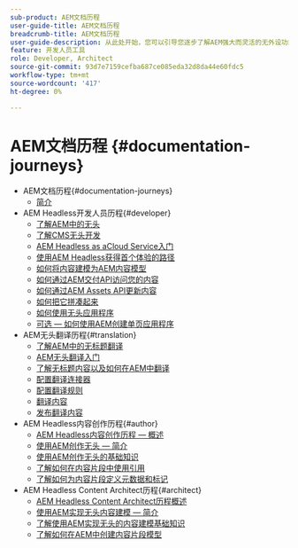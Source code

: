 ```yaml
---
sub-product: AEM文档历程
user-guide-title: AEM文档历程
breadcrumb-title: AEM文档历程
user-guide-description: 从此处开始，您可以引导您逐步了解AEM强大而灵活的无外设功能、其功能，以及如何在您的项目中利用这些功能。
feature: 开发人员工具
role: Developer, Architect
source-git-commit: 93d7e7159cefba687ce085eda32d8da44e60fdc5
workflow-type: tm+mt
source-wordcount: '417'
ht-degree: 0%

---
```



# AEM文档历程 {#documentation-journeys}

<!--
Please note that all links to other guides need to be absolute references with leading protocol and domain since SCCM does not allow pages to be referenced with relative links in multiple ToCs.
-->

+ AEM文档历程{#documentation-journeys}
   + [简介](home.md)
+ AEM Headless开发人员历程{#developer}
   + [了解AEM中的无头](https://experienceleague.adobe.com/docs/experience-manager-cloud-service/headless-journey/developer/overview.html)
   + [了解CMS无头开发](https://experienceleague.adobe.com/docs/experience-manager-cloud-service/headless-journey/developer/learn-about.html)
   + [AEM Headless as aCloud Service入门](https://experienceleague.adobe.com/docs/experience-manager-cloud-service/headless-journey/developer/getting-started.html)
   + [使用AEM Headless获得首个体验的路径](https://experienceleague.adobe.com/docs/experience-manager-cloud-service/headless-journey/developer/path-to-first-experience.html)
   + [如何将内容建模为AEM内容模型](https://experienceleague.adobe.com/docs/experience-manager-cloud-service/headless-journey/developer/model-your-content.html)
   + [如何通过AEM交付API访问您的内容](https://experienceleague.adobe.com/docs/experience-manager-cloud-service/headless-journey/developer/access-your-content.html)
   + [如何通过AEM Assets API更新内容](https://experienceleague.adobe.com/docs/experience-manager-cloud-service/headless-journey/developer/update-your-content.html)
   + [如何把它拼凑起来](https://experienceleague.adobe.com/docs/experience-manager-cloud-service/headless-journey/developer/put-it-all-together.html)
   + [如何使用无头应用程序](https://experienceleague.adobe.com/docs/experience-manager-cloud-service/headless-journey/developer/go-live.html)
   + [可选 — 如何使用AEM创建单页应用程序](https://experienceleague.adobe.com/docs/experience-manager-cloud-service/headless-journey/developer/create-spa.html)
+ AEM无头翻译历程{#translation}
   + [了解AEM中的无标题翻译](https://experienceleague.adobe.com/docs/experience-manager-cloud-service/headless-journey/translation/overview.html)
   + [AEM无头翻译入门](https://experienceleague.adobe.com/docs/experience-manager-cloud-service/headless-journey/translation/getting-started.html)
   + [了解无标题内容以及如何在AEM中翻译](https://experienceleague.adobe.com/docs/experience-manager-cloud-service/headless-journey/translation/learn-about.html)
   + [配置翻译连接器](https://experienceleague.adobe.com/docs/experience-manager-cloud-service/headless-journey/translation/configure-connector.html)
   + [配置翻译规则](https://experienceleague.adobe.com/docs/experience-manager-cloud-service/headless-journey/translation/translation-rules.html)
   + [翻译内容](https://experienceleague.adobe.com/docs/experience-manager-cloud-service/headless-journey/translation/translate-content.html)
   + [发布翻译内容](https://experienceleague.adobe.com/docs/experience-manager-cloud-service/headless-journey/translation/publish-content.html)
+ AEM Headless内容创作历程{#author}
   + [AEM Headless内容创作历程 — 概述](https://experienceleague.adobe.com/docs/experience-manager-cloud-service/headless-journey/author/overview.md)
   + [使用AEM创作无头 — 简介](https://experienceleague.adobe.com/docs/experience-manager-cloud-service/headless-journey/author/introduction.md)
   + [使用AEM创作无头的基础知识](https://experienceleague.adobe.com/docs/experience-manager-cloud-service/headless-journey/author/basics.md)
   + [了解如何在内容片段中使用引用](https://experienceleague.adobe.com/docs/experience-manager-cloud-service/headless-journey/author/references.md)
   + [了解如何为内容片段定义元数据和标记](https://experienceleague.adobe.com/docs/experience-manager-cloud-service/headless-journey/author/metadata-tagging.md)
+ AEM Headless Content Architect历程{#architect}
   + [AEM Headless Content Architect历程概述](https://experienceleague.adobe.com/docs/experience-manager-cloud-service/headless-journey/architect/overview.md)
   + [使用AEM实现无头内容建模 — 简介](https://experienceleague.adobe.com/docs/experience-manager-cloud-service/headless-journey/architect/introduction.md)
   + [了解使用AEM实现无头的内容建模基础知识](https://experienceleague.adobe.com/docs/experience-manager-cloud-service/headless-journey/architect/basics.md)
   + [了解如何在AEM中创建内容片段模型](https://experienceleague.adobe.com/docs/experience-manager-cloud-service/headless-journey/architect/model-structure.md)
